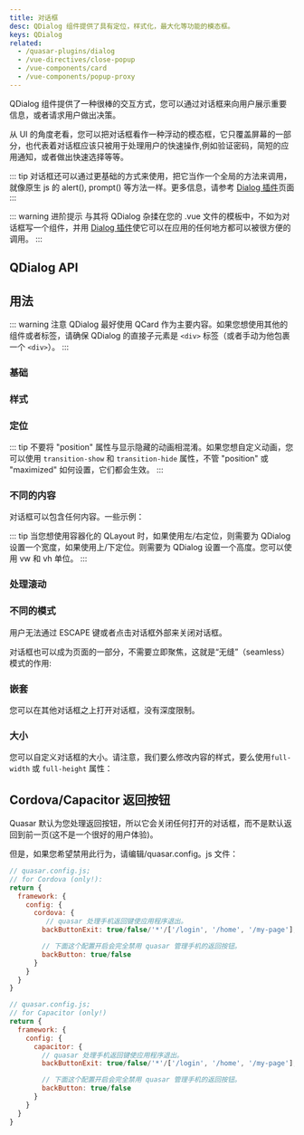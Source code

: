 ```yaml
---
title: 对话框
desc: QDialog 组件提供了具有定位，样式化，最大化等功能的模态框。
keys: QDialog
related:
  - /quasar-plugins/dialog
  - /vue-directives/close-popup
  - /vue-components/card
  - /vue-components/popup-proxy
---
```


QDialog 组件提供了一种很棒的交互方式，您可以通过对话框来向用户展示重要信息，或者请求用户做出决策。

从 UI 的角度老看，您可以把对话框看作一种浮动的模态框，它只覆盖屏幕的一部分，也代表着对话框应该只被用于处理用户的快速操作,例如验证密码，简短的应用通知，或者做出快速选择等等。

::: tip
对话框还可以通过更基础的方式来使用，把它当作一个全局的方法来调用，就像原生 js 的 alert(), prompt() 等方法一样。更多信息，请参考 [Dialog 插件](/quasar-plugins/dialog)页面
:::

::: warning 进阶提示
与其将 QDialog 杂揉在您的 .vue 文件的模板中，不如为对话框写一个组件，并用 [Dialog 插件](/quasar-plugins/dialog#invoking-custom-component)使它可以在应用的任何地方都可以被很方便的调用。
:::

## QDialog API

<doc-api file="QDialog" />

## 用法

::: warning 注意
QDialog 最好使用 QCard 作为主要内容。如果您想使用其他的组件或者标签，请确保 QDialog 的直接子元素是 `<div>` 标签（或者手动为他包裹一个 `<div>`）。
:::

### 基础

<doc-example title="基础" file="QDialog/Basic" />

### 样式

<doc-example title="样式" file="QDialog/Style" />

### 定位
<doc-example title="Positions" file="QDialog/Positioning" />

::: tip
不要将  "position" 属性与显示隐藏的动画相混淆。如果您想自定义动画，您可以使用 `transition-show` 和 `transition-hide` 属性，不管 "position" 或 "maximized" 如何设置，它们都会生效。
:::

<doc-example title="最大化" file="QDialog/Maximized" />

### 不同的内容
对话框可以包含任何内容。一些示例：

<doc-example title="不同的内容" file="QDialog/VariousContent" />

<doc-example title="容器化的 QLayout" file="QDialog/Layout" />

::: tip
当您想使用容器化的 QLayout 时，如果使用左/右定位，则需要为 QDialog 设置一个宽度，如果使用上/下定位。则需要为 QDialog 设置一个高度。您可以使用 vw 和 vh 单位。
:::

### 处理滚动
<doc-example title="可滚动的对话框" file="QDialog/Scrollable" />

### 不同的模式
用户无法通过 ESCAPE 键或者点击对话框外部来关闭对话框。

<doc-example title="持久的" file="QDialog/Persistent" />

对话框也可以成为页面的一部分，不需要立即聚焦，这就是“无缝”（seamless）模式的作用:

<doc-example title="无缝的" file="QDialog/Seamless" />

### 嵌套
您可以在其他对话框之上打开对话框，没有深度限制。

<doc-example title="嵌套" file="QDialog/Inception" />

### 大小
您可以自定义对话框的大小。请注意，我们要么修改内容的样式，要么使用`full-width` 或 `full-height` 属性：

<doc-example title="大小示例" file="QDialog/Sizing" />

## Cordova/Capacitor 返回按钮

Quasar 默认为您处理返回按钮，所以它会关闭任何打开的对话框，而不是默认返回到前一页(这不是一个很好的用户体验)。

但是，如果您希望禁用此行为，请编辑/quasar.config。js 文件：

```js
// quasar.config.js;
// for Cordova (only!):
return {
  framework: {
    config: {
      cordova: {
         // quasar 处理手机返回键使应用程序退出。
        backButtonExit: true/false/'*'/['/login', '/home', '/my-page'],

        // 下面这个配置开启会完全禁用 quasar 管理手机的返回按钮。
        backButton: true/false
      }
    }
  }
}

// quasar.config.js;
// for Capacitor (only!)
return {
  framework: {
    config: {
      capacitor: {
        // quasar 处理手机返回键使应用程序退出。
        backButtonExit: true/false/'*'/['/login', '/home', '/my-page'],

        // 下面这个配置开启会完全禁用 quasar 管理手机的返回按钮。
        backButton: true/false
      }
    }
  }
}
```
